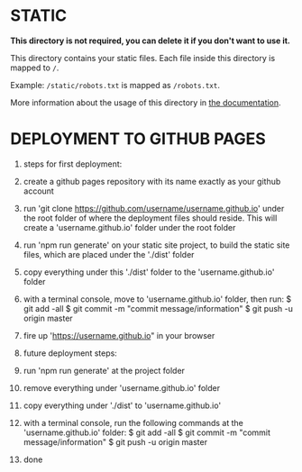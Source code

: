 # STATIC

**This directory is not required, you can delete it if you don't want to use it.**

This directory contains your static files.
Each file inside this directory is mapped to `/`.

Example: `/static/robots.txt` is mapped as `/robots.txt`.

More information about the usage of this directory in [the documentation](https://nuxtjs.org/guide/assets#static).

# DEPLOYMENT TO GITHUB PAGES

1. steps for first deployment:

  1. create a github pages repository with its name exactly as your github account

  2. run 'git clone https://github.com/username/username.github.io' under the root folder of where the deployment files should reside.  This will create a 'username.github.io' folder under the root folder

  3. run 'npm run generate' on your static site project, to build the static site files, which are placed under the './dist' folder

  4. copy everything under this './dist' folder to the 'username.github.io' folder

  5. with a terminal console, move to 'username.github.io' folder, then run:
      $ git add -all
      $ git commit -m "commit message/information"
      $ git push -u origin master

  6. fire up 'https://username.github.io" in your browser

2. future deployment steps:

  1. run 'npm run generate' at the project folder

  2. remove everything under 'username.github.io' folder

  3. copy everything under './dist' to 'username.github.io'

  4. with a terminal console, run the following commands at the 'username.github.io' folder:
      $ git add -all
      $ git commit -m "commit message/information"
      $ git push -u origin master

  5. done
